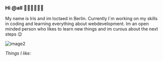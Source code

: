 ### Hi @all ✌🏼✌🏼✌🏼

My name is Iris and im loctaed in Berlin. Currently I´m working on my skills in coding and learning everything about webdevelopment. Im an open minded person who likes to learn new things and im curous about the next steps 😉

![image2](https://64.media.tumblr.com/a081b92840ec0ee5b321e6449c34b161/tumblr_pxtp6dtz641w3y4ilo2_r1_640.gif)

*Things I like:*

<!--
**IrisHerholz/IrisHerholz** is a ✨ _special_ ✨ repository because its `README.md` (this file) appears on your GitHub profile.

Here are some ideas to get you started:

- 🔭 I’m currently working on ...
- 🌱 I’m currently learning ...
- 👯 I’m looking to collaborate on ...
- 🤔 I’m looking for help with ...
- 💬 Ask me about ...
- 📫 How to reach me: ...
- 😄 Pronouns: ...
- ⚡ Fun fact: ...
-->
